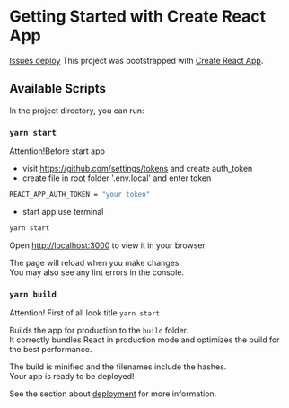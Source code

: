# Getting Started with Create React App

[Issues deploy](https://gandigap-issues.netlify.app/)
This project was bootstrapped with [Create React App](https://github.com/facebook/create-react-app).

## Available Scripts

In the project directory, you can run:

### `yarn start`

Attention!Before start app

- visit https://github.com/settings/tokens and create auth_token
- create file in root folder '.env.local' and enter token

```sh
REACT_APP_AUTH_TOKEN = "your token"
```

- start app use terminal

```sh
yarn start
```

Open [http://localhost:3000](http://localhost:3000) to view it in your browser.

The page will reload when you make changes.\
You may also see any lint errors in the console.

### `yarn build`

Attention! First of all look title `yarn start`

Builds the app for production to the `build` folder.\
It correctly bundles React in production mode and optimizes the build for the best performance.

The build is minified and the filenames include the hashes.\
Your app is ready to be deployed!

See the section about [deployment](https://facebook.github.io/create-react-app/docs/deployment) for more information.

